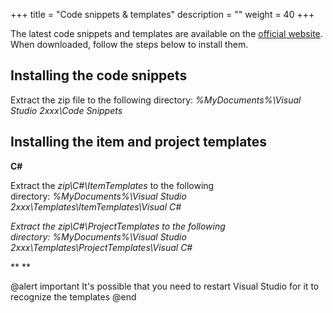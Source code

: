 +++
title = "Code snippets & templates"
description = ""
weight = 40
+++

The latest code snippets and templates are available on the [official website](http://catelproject.com/downloads/general-files/). When downloaded, follow the steps below to install them.

## Installing the code snippets

Extract the zip file to the following directory: *%MyDocuments%\\Visual Studio 2xxx\\Code Snippets*

## Installing the item and project templates

**C\#**

Extract the *zip\\C\#\\ItemTemplates* to the following directory: *%MyDocuments%\\Visual Studio 2xxx\\Templates\\ItemTemplates\\Visual C\#*

*Extract the *zip\\C\#\\ProjectTemplates* to the following directory: *%MyDocuments%\\Visual Studio 2xxx\\Templates\\ProjectTemplates\\Visual C\#**

**
**

@alert important
It's possible that you need to restart Visual Studio for it to recognize the templates
@end

